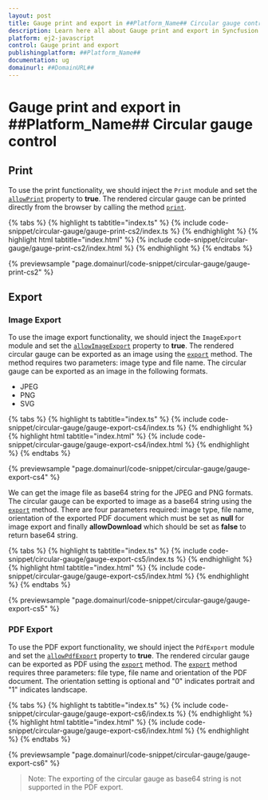 ```yaml
---
layout: post
title: Gauge print and export in ##Platform_Name## Circular gauge control | Syncfusion
description: Learn here all about Gauge print and export in Syncfusion ##Platform_Name## Circular gauge control of Syncfusion Essential JS 2 and more.
platform: ej2-javascript
control: Gauge print and export 
publishingplatform: ##Platform_Name##
documentation: ug
domainurl: ##DomainURL##
---
```



# Gauge print and export in ##Platform_Name## Circular gauge control

## Print

To use the print functionality, we should inject the `Print` module and set the [`allowPrint`](../api/circular-gauge/#allowprint) property to **true**. The rendered circular gauge can be printed directly from the browser by calling the method [`print`](../api/circular-gauge/#print).

{% tabs %}
{% highlight ts tabtitle="index.ts" %}
{% include code-snippet/circular-gauge/gauge-print-cs2/index.ts %}
{% endhighlight %}
{% highlight html tabtitle="index.html" %}
{% include code-snippet/circular-gauge/gauge-print-cs2/index.html %}
{% endhighlight %}
{% endtabs %}
          
{% previewsample "page.domainurl/code-snippet/circular-gauge/gauge-print-cs2" %}

## Export

### Image Export

To use the image export functionality, we should inject the `ImageExport` module and set the [`allowImageExport`](../api/circular-gauge/#allowimageexport) property to **true**. The rendered circular gauge can be exported as an image using the [`export`](../api/circular-gauge/#export) method. The method requires two parameters: image type and file name. The circular gauge can be exported as an image in the following formats.

* JPEG
* PNG
* SVG

{% tabs %}
{% highlight ts tabtitle="index.ts" %}
{% include code-snippet/circular-gauge/gauge-export-cs4/index.ts %}
{% endhighlight %}
{% highlight html tabtitle="index.html" %}
{% include code-snippet/circular-gauge/gauge-export-cs4/index.html %}
{% endhighlight %}
{% endtabs %}
          
{% previewsample "page.domainurl/code-snippet/circular-gauge/gauge-export-cs4" %}

We can get the image file as base64 string for the JPEG and PNG formats. The circular gauge can be exported to image as a base64 string using the [`export`](../api/circular-gauge/#export) method. There are four parameters required: image type, file name, orientation of the exported PDF document which must be set as **null** for image export and finally **allowDownload** which should be set as **false** to return base64 string.

{% tabs %}
{% highlight ts tabtitle="index.ts" %}
{% include code-snippet/circular-gauge/gauge-export-cs5/index.ts %}
{% endhighlight %}
{% highlight html tabtitle="index.html" %}
{% include code-snippet/circular-gauge/gauge-export-cs5/index.html %}
{% endhighlight %}
{% endtabs %}
          
{% previewsample "page.domainurl/code-snippet/circular-gauge/gauge-export-cs5" %}

### PDF Export

To use the PDF export functionality, we should inject the `PdfExport` module and set the [`allowPdfExport`](../api/circular-gauge/#allowpdfexport) property to **true**. The rendered circular gauge can be exported as PDF using the [`export`](../api/circular-gauge/#export) method. The [`export`](../api/circular-gauge/#export) method requires three parameters: file type, file name and orientation of the PDF document. The orientation setting is optional and "0" indicates portrait and "1" indicates landscape.

{% tabs %}
{% highlight ts tabtitle="index.ts" %}
{% include code-snippet/circular-gauge/gauge-export-cs6/index.ts %}
{% endhighlight %}
{% highlight html tabtitle="index.html" %}
{% include code-snippet/circular-gauge/gauge-export-cs6/index.html %}
{% endhighlight %}
{% endtabs %}
          
{% previewsample "page.domainurl/code-snippet/circular-gauge/gauge-export-cs6" %}

>Note: The exporting of the circular gauge as base64 string is not supported in the PDF export.
